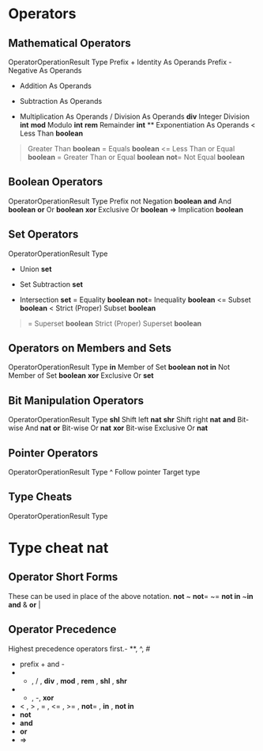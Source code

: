 # Operators
## Mathematical Operators

OperatorOperationResult Type
Prefix + Identity As Operands
Prefix  - Negative As Operands
+ Addition As Operands
- Subtraction As Operands
* Multiplication As Operands
/ Division As Operands
**div** Integer Division **int**
**mod** Modulo **int**
**rem** Remainder **int**
** Exponentiation As Operands
< Less Than **boolean**
> Greater Than **boolean**
= Equals **boolean**
<= Less Than or Equal **boolean**
>= Greater Than or Equal **boolean**
**not**= Not Equal **boolean**
## Boolean Operators

OperatorOperationResult Type
Prefix not Negation **boolean**
**and** And **boolean**
**or** Or **boolean**
**xor** Exclusive Or **boolean**
=> Implication **boolean**
## Set Operators

OperatorOperationResult Type
+ Union **set**
- Set Subtraction **set**
* Intersection **set**
= Equality **boolean**
**not**= Inequality **boolean**
<= Subset **boolean**
< Strict (Proper) Subset **boolean**
>= Superset **boolean**
> Strict (Proper) Superset **boolean**
## Operators on Members and Sets

OperatorOperationResult Type
**in** Member of Set **boolean**
**not in** Not Member of Set **boolean**
**xor** Exclusive Or **set**
## Bit Manipulation Operators

OperatorOperationResult Type
**shl** Shift left **nat**
**shr** Shift right **nat**
**and** Bit-wise And **nat**
**or** Bit-wise Or **nat**
**xor** Bit-wise Exclusive Or **nat**
## Pointer Operators

OperatorOperationResult Type
^ Follow pointer Target type
## Type Cheats

OperatorOperationResult Type
# Type cheat **nat**
## Operator Short Forms
These can be used in place of the above notation.
**not**   ~
**not**=   ~=
**not in**   ~**in and**   &
**or**   | 

## Operator Precedence
Highest precedence operators first.- **, ^, #
- prefix + and -
- * , / , **div** , **mod** , **rem** , **shl** , **shr**
- + , -, **xor**
- < , > , = , <= , >= , **not**= , **in** , **not in**
- **not**
- **and**
- **or**
- =>
